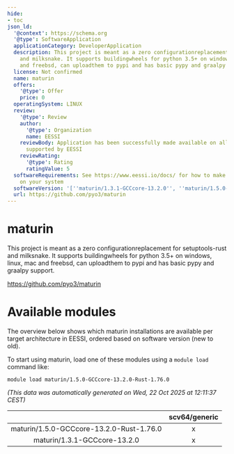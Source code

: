 ```yaml
---
hide:
- toc
json_ld:
  '@context': https://schema.org
  '@type': SoftwareApplication
  applicationCategory: DeveloperApplication
  description: This project is meant as a zero configurationreplacement for setuptools-rust
    and milksnake. It supports buildingwheels for python 3.5+ on windows, linux, mac
    and freebsd, can uploadthem to pypi and has basic pypy and graalpy support.
  license: Not confirmed
  name: maturin
  offers:
    '@type': Offer
    price: 0
  operatingSystem: LINUX
  review:
    '@type': Review
    author:
      '@type': Organization
      name: EESSI
    reviewBody: Application has been successfully made available on all architectures
      supported by EESSI
    reviewRating:
      '@type': Rating
      ratingValue: 5
  softwareRequirements: See https://www.eessi.io/docs/ for how to make EESSI available
    on your system
  softwareVersion: '[''maturin/1.3.1-GCCcore-13.2.0'', ''maturin/1.5.0-GCCcore-13.2.0-Rust-1.76.0'']'
  url: https://github.com/pyo3/maturin
---
```


maturin
=======


This project is meant as a zero configurationreplacement for setuptools-rust and milksnake. It supports buildingwheels for python 3.5+ on windows, linux, mac and freebsd, can uploadthem to pypi and has basic pypy and graalpy support.

https://github.com/pyo3/maturin
# Available modules


The overview below shows which maturin installations are available per target architecture in EESSI, ordered based on software version (new to old).

To start using maturin, load one of these modules using a `module load` command like:

```shell
module load maturin/1.5.0-GCCcore-13.2.0-Rust-1.76.0
```

*(This data was automatically generated on Wed, 22 Oct 2025 at 12:11:37 CEST)*

| |scv64/generic|
| :---: | :---: |
|maturin/1.5.0-GCCcore-13.2.0-Rust-1.76.0|x|
|maturin/1.3.1-GCCcore-13.2.0|x|
